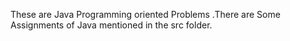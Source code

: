 These are Java Programming oriented Problems .There are Some Assignments of Java mentioned in the src folder.
